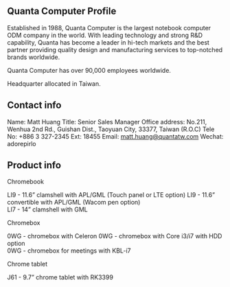 ## Quanta Computer Profile

Established in 1988, Quanta Computer is the largest notebook computer ODM company in the world. With leading technology and strong R&D capability, Quanta has become a leader in hi-tech markets and the best partner providing quality design and manufacturing services to top-notched brands worldwide.

Quanta Computer has over 90,000 employees worldwide. 

Headquarter allocated in Taiwan.  

## Contact info
Name: Matt Huang
Title: Senior Sales Manager
Office address: No.211, Wenhua 2nd Rd., Guishan Dist., Taoyuan 
                                City, 33377, Taiwan (R.O.C)
Tele No: +886 3 327-2345 Ext: 18455
Email: matt.huang@quantatw.com
Wechat: adorepirlo

## Product info
Chromebook

LI9 - 11.6” clamshell with APL/GML (Touch panel or LTE option)
LI9 - 11.6” convertible with APL/GML (Wacom pen option)  
LI7 - 14” clamshell with GML

Chromebox

0WG - chromebox with Celeron 
0WG - chromebox with Core i3/i7 with HDD option  
0WG - chromebox for meetings with KBL-i7

Chrome tablet

J61 - 9.7” chrome tablet with RK3399
